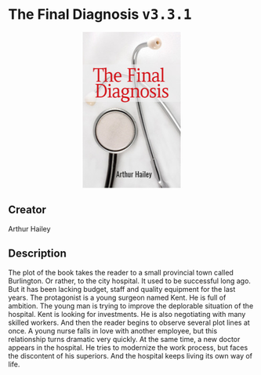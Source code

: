 
# The Final Diagnosis <kbd>v3.3.1</kbd>

<center>
  <img src="./cover-1024.jpg"/>
</center>

## Creator
Arthur Hailey

## Description
The plot of the book takes the reader to a small provincial town called Burlington. Or rather, to the city hospital. It used to be successful long ago. But it has been lacking budget, staff and quality equipment for the last years. The protagonist is a young surgeon named Kent. He is full of ambition. The young man is trying to improve the deplorable situation of the hospital. Kent is looking for investments. He is also negotiating with many skilled workers. And then the reader begins to observe several plot lines at once. A young nurse falls in love with another employee, but this relationship turns dramatic very quickly. At the same time, a new doctor appears in the hospital. He tries to modernize the work process, but faces the discontent of his superiors. And the hospital keeps living its own way of life.
